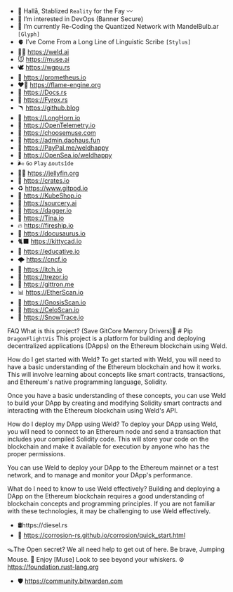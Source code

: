 - 🌊 Hallå, Stablized `Reality` for the Fay 〰️ 
- 🍢 I’m interested in DevOps (Banner Secure)
- 🍃 I’m currently Re-Coding the Quantized Network with MandelBulb.ar `[Glyph]`
- 🫀 I’ve Come From a Long Line of Linguistic Scribe `[Stylus]`
- 🧑‍🏭 https://weld.ai
- 🐭 https://muse.ai
- 🕊️ https://wgpu.rs
- 🗽 https://prometheus.io
- ❤️‍🔥 https://flame-engine.org
- 📜 https://Docs.rs
- 🦊 https://Fyrox.rs 
- 🪃 https://github.blog
- 🐃 https://LongHorn.io
- 🔭 https://OpenTelemetry.io
- 🐁 https://choosemuse.com
- 💸 https://admin.daohaus.fun
- 🐉 https://PayPal.me/weldhappy
- 🐝 https://OpenSea.io/weldhappy
- 🌬️ `Go` `Play` `∆outsîde` 
- 🧜‍♂️ https://jellyfin.org
- 🎁 https://crates.io
- ♻️ https://www.gitpod.io
- 🐾 https://KubeShop.io
- 🕍 https://sourcery.ai
- 🤺 https://dagger.io
- 🦙 https://Tina.io
- 🔥 https://fireship.io
- 🦖 https://docusaurus.io
- 🐈‍⬛ https://kittycad.io
- 🎒 https://educative.io
- 🌩️ https://cncf.io
- 📿 https://itch.io
- 🔏 https://trezor.io
- 🤖 https://gittron.me
- 📊 https://EtherScan.io
- 🦉 https://GnosisScan.io
- 🧲 https://CeloScan.io
- 🔺 https://SnowTrace.io

<!---
Weldhappy/Weldhappy is a ✨ special ✨ repository because its `README.md` (this file) appears on your GitHub profile.
You can click the Preview link to take a look at your changes.
--->
FAQ
What is this project? (Save GitCore Memory Drivers)📐 # Pip `DragonFlightVis`
This project is a platform for building and deploying decentralized applications (DApps) on the Ethereum blockchain using Weld.

How do I get started with Weld?
To get started with Weld, you will need to have a basic understanding of the Ethereum blockchain and how it works. This will involve learning about concepts like smart contracts, transactions, and Ethereum's native programming language, Solidity.

Once you have a basic understanding of these concepts, you can use Weld to build your DApp by creating and modifying Solidity smart contracts and interacting with the Ethereum blockchain using Weld's API.

How do I deploy my DApp using Weld?
To deploy your DApp using Weld, you will need to connect to an Ethereum node and send a transaction that includes your compiled Solidity code. This will store your code on the blockchain and make it available for execution by anyone who has the proper permissions.

You can use Weld to deploy your DApp to the Ethereum mainnet or a test network, and to manage and monitor your DApp's performance.

What do I need to know to use Weld effectively?
Building and deploying a DApp on the Ethereum blockchain requires a good understanding of blockchain concepts and programming principles. If you are not familiar with these technologies, it may be challenging to use Weld effectively.

- 🛢️https://diesel.rs
- 🎡 https://corrosion-rs.github.io/corrosion/quick_start.html

🪤The Open secret? We all need help to get out of here. Be brave, Jumping Mouse. 🦁 Enjoy [Muse]
Look to see beyond your whiskers. ⚙️ https://foundation.rust-lang.org
- 🛡️ https://community.bitwarden.com
